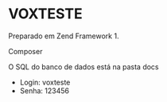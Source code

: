 # VOXTESTE

Preparado em Zend Framework 1.

Composer

O SQL do banco de dados está na pasta docs
  - Login: voxteste
  - Senha: 123456






